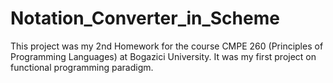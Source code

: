 # Notation_Converter_in_Scheme
This project was my 2nd Homework for the course CMPE 260 (Principles of Programming Languages) at Bogazici University. It was my first project on functional programming paradigm.
